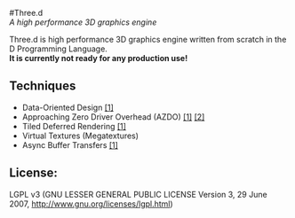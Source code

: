#Three.d <br> _A high performance 3D graphics engine_


Three.d is high performance 3D graphics engine written from scratch in the D Programming Language.
<br>__It is currently not ready for any production use!__


## Techniques
* Data-Oriented Design [[1]](http://gameprogrammingpatterns.com/data-locality.html)
* Approaching Zero Driver Overhead (AZDO) [[1]](http://www.slideshare.net/CassEveritt/approaching-zero-driver-overhead) [[2]](http://www.openglsuperbible.com/2013/10/16/the-road-to-one-million-draws/)
* Tiled Deferred Rendering [[1]](http://dice.se/wp-content/uploads/GDC11_DX11inBF3_Public.pdf)
* Virtual Textures (Megatextures)
* Async Buffer Transfers [[1]](http://www.seas.upenn.edu/~pcozzi/OpenGLInsights/OpenGLInsights-AsynchronousBufferTransfers.pdf)


## License: 
LGPL v3 (GNU LESSER GENERAL PUBLIC LICENSE Version 3, 29 June 2007, http://www.gnu.org/licenses/lgpl.html)